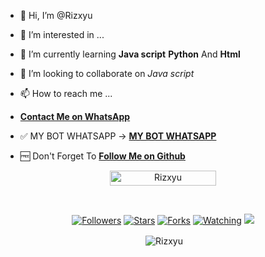 - 👋 Hi, I’m @Rizxyu
- 👀 I’m interested in ...
- 🌱 I’m currently learning **Java script** **Python** And **Html**
- 💞️ I’m looking to collaborate on *Java script*
- 📫 How to reach me ...
- **[Contact Me on WhatsApp](https://wa.me/6282328303332?text=halo)**
- ✅ MY BOT WHATSAPP → **[MY BOT WHATSAPP](https://wa.me/62823283033321?text=.verify)**

- 🆓 Don't Forget To **[Follow Me on Github](https://github.com/Rizxyu)**

<p align="center"> <a href="Manish"><img width="170px" height="24" src="https://komarev.com/ghpvc/?username=Rizxyu&label=PROFILE%20VISITORS&color=green&style=flat-square" alt="Rizxyu" /></a> </p><br> 
<p align="center">
<a href="https://github.com/arugaz/followers"><img title="Followers" src="https://img.shields.io/github/followers/arugaz?color=blue&style=flat-square"></a>
<a href="https://github.com/arugaz/whatsapp-bot/stargazers/"><img title="Stars" src="https://img.shields.io/github/stars/arugaz/whatsapp-bot?color=red&style=flat-square"></a>
<a href="https://github.com/arugaz/whatsapp-bot/network/members"><img title="Forks" src="https://img.shields.io/github/forks/arugaz/whatsapp-bot?color=red&style=flat-square"></a>
<a href="https://github.com/arugaz/whatsapp-bot/watchers"><img title="Watching" src="https://img.shields.io/github/watchers/arugaz/whatsapp-bot?label=Watchers&color=blue&style=flat-square"></a>
<a href="https://hits.seeyoufarm.com"><img src="https://hits.seeyoufarm.com/api/count/incr/badge.svg?url=https%3A%2F%2Fgithub.com%2FArugaZ%2Fwhatsapp-bot&count_bg=%2379C83D&title_bg=%23555555&icon=probot.svg&icon_color=%2300FF6D&title=hits&edge_flat=false"/></a>
</p>

<div align="center">
<p>&nbsp;<img align="center" src="https://github-readme-stats.vercel.app/api?username=Rizxyu&show_icons=true&theme=nightowl" alt="Rizxyu" /></p>

<p>&nbsp;<img align="center" src="https://github-readme-stats.vercel.app/api/top-langs/?username=Rizxyu&theme=algolia
<!---
Rizxyu/Rizxyu is a ✨ special ✨ repository because its `README.md` (this file) appears on your GitHub profile.
You can click the Preview link to take a look at your changes.
--->
